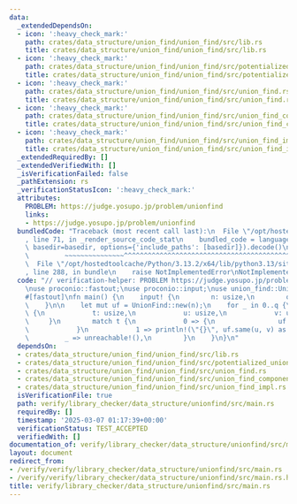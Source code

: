 ```yaml
---
data:
  _extendedDependsOn:
  - icon: ':heavy_check_mark:'
    path: crates/data_structure/union_find/union_find/src/lib.rs
    title: crates/data_structure/union_find/union_find/src/lib.rs
  - icon: ':heavy_check_mark:'
    path: crates/data_structure/union_find/union_find/src/potentialized_union_find.rs
    title: crates/data_structure/union_find/union_find/src/potentialized_union_find.rs
  - icon: ':heavy_check_mark:'
    path: crates/data_structure/union_find/union_find/src/union_find.rs
    title: crates/data_structure/union_find/union_find/src/union_find.rs
  - icon: ':heavy_check_mark:'
    path: crates/data_structure/union_find/union_find/src/union_find_component_sum.rs
    title: crates/data_structure/union_find/union_find/src/union_find_component_sum.rs
  - icon: ':heavy_check_mark:'
    path: crates/data_structure/union_find/union_find/src/union_find_impl.rs
    title: crates/data_structure/union_find/union_find/src/union_find_impl.rs
  _extendedRequiredBy: []
  _extendedVerifiedWith: []
  _isVerificationFailed: false
  _pathExtension: rs
  _verificationStatusIcon: ':heavy_check_mark:'
  attributes:
    PROBLEM: https://judge.yosupo.jp/problem/unionfind
    links:
    - https://judge.yosupo.jp/problem/unionfind
  bundledCode: "Traceback (most recent call last):\n  File \"/opt/hostedtoolcache/Python/3.13.2/x64/lib/python3.13/site-packages/onlinejudge_verify/documentation/build.py\"\
    , line 71, in _render_source_code_stat\n    bundled_code = language.bundle(stat.path,\
    \ basedir=basedir, options={'include_paths': [basedir]}).decode()\n          \
    \         ~~~~~~~~~~~~~~~^^^^^^^^^^^^^^^^^^^^^^^^^^^^^^^^^^^^^^^^^^^^^^^^^^^^^^^^^^^^^^^^^^\n\
    \  File \"/opt/hostedtoolcache/Python/3.13.2/x64/lib/python3.13/site-packages/onlinejudge_verify/languages/rust.py\"\
    , line 288, in bundle\n    raise NotImplementedError\nNotImplementedError\n"
  code: "// verification-helper: PROBLEM https://judge.yosupo.jp/problem/unionfind\n\
    \nuse proconio::fastout;\nuse proconio::input;\nuse union_find::UnionFind;\n\n\
    #[fastout]\nfn main() {\n    input! {\n        n: usize,\n        q: usize,\n\
    \    }\n\n    let mut uf = UnionFind::new(n);\n    for _ in 0..q {\n        input!\
    \ {\n            t: usize,\n            u: usize,\n            v: usize,\n   \
    \     }\n        match t {\n            0 => {\n                uf.merge(u, v);\n\
    \            }\n            1 => println!(\"{}\", uf.same(u, v) as i32),\n   \
    \         _ => unreachable!(),\n        }\n    }\n}\n"
  dependsOn:
  - crates/data_structure/union_find/union_find/src/lib.rs
  - crates/data_structure/union_find/union_find/src/potentialized_union_find.rs
  - crates/data_structure/union_find/union_find/src/union_find.rs
  - crates/data_structure/union_find/union_find/src/union_find_component_sum.rs
  - crates/data_structure/union_find/union_find/src/union_find_impl.rs
  isVerificationFile: true
  path: verify/library_checker/data_structure/unionfind/src/main.rs
  requiredBy: []
  timestamp: '2025-03-07 01:17:39+00:00'
  verificationStatus: TEST_ACCEPTED
  verifiedWith: []
documentation_of: verify/library_checker/data_structure/unionfind/src/main.rs
layout: document
redirect_from:
- /verify/verify/library_checker/data_structure/unionfind/src/main.rs
- /verify/verify/library_checker/data_structure/unionfind/src/main.rs.html
title: verify/library_checker/data_structure/unionfind/src/main.rs
---
```

